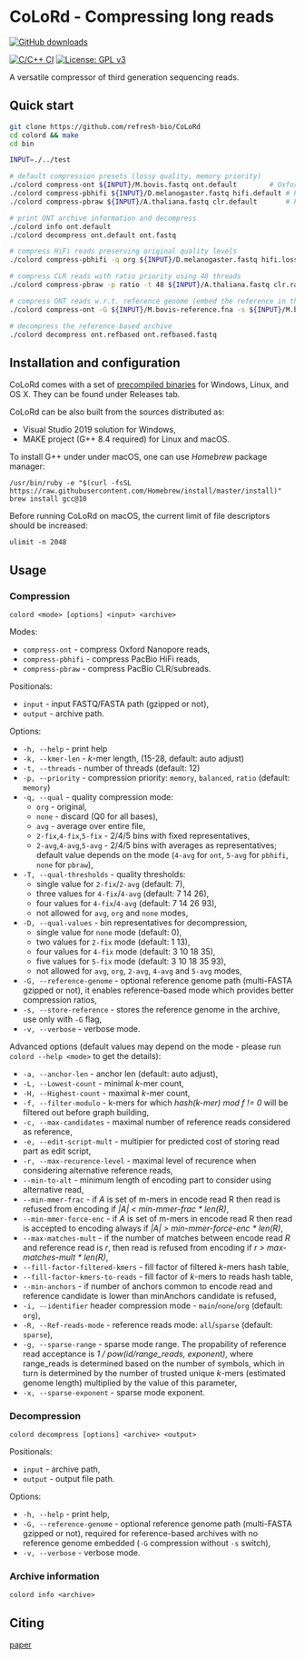 # CoLoRd - Compressing long reads

[![GitHub downloads](https://img.shields.io/github/downloads/refresh-bio/CoLoRd/total.svg?style=flag&label=GitHub%20downloads)](https://github.com/refresh-bio/CoLoRd/releases)
<!---
[![Bioconda downloads](https://img.shields.io/conda/dn/bioconda/colord.svg?style=flag&label=Bioconda%20downloads)](https://anaconda.org/bioconda/colord)
--->
[![C/C++ CI](https://github.com/refresh-bio/CoLoRd-dev/workflows/C/C++%20CI/badge.svg)](https://github.com/refresh-bio/CoLoRd-dev/actions)
[![License: GPL v3](https://img.shields.io/badge/License-GPLv3-blue.svg)](https://www.gnu.org/licenses/gpl-3.0)

A versatile compressor of third generation sequencing reads.

## Quick start

```bash
git clone https://github.com/refresh-bio/CoLoRd
cd colord && make
cd bin

INPUT=./../test

# default compression presets (lossy quality, memory priority)
./colord compress-ont ${INPUT}/M.bovis.fastq ont.default 		# Oxford Nanopore
./colord compress-pbhifi ${INPUT}/D.melanogaster.fastq hifi.default	# PacBio HiFi 
./colord compress-pbraw ${INPUT}/A.thaliana.fastq clr.default 		# PacBio CLR/subreads

# print ONT archive information and decompress
./colord info ont.default
./colord decompress ont.default ont.fastq

# compress HiFi reads preserving original quality levels
./colord compress-pbhifi -q org ${INPUT}/D.melanogaster.fastq hifi.lossless

# compress CLR reads with ratio priority using 48 threads
./colord compress-pbraw -p ratio -t 48 ${INPUT}/A.thaliana.fastq clr.ratio

# compress ONT reads w.r.t. reference genome (embed the reference in the archive)
./colord compress-ont -G ${INPUT}/M.bovis-reference.fna -s ${INPUT}/M.bovis.fastq ont.refbased

# decompress the reference-based archive
./colord decompress ont.refbased ont.refbased.fastq

```

## Installation and configuration

CoLoRd comes with a set of [precompiled binaries](https://github.com/refresh-bio/CoLoRd/releases) for Windows, Linux, and OS X. They can be found under Releases tab. 
<!---
The software is also available on [Bioconda](https://anaconda.org/bioconda/colord):
```
conda install -c bioconda colord
```
For detailed instructions how to set up Bioconda, please refer to the [Bioconda manual](https://bioconda.github.io/user/install.html#install-conda).
--->
CoLoRd can be also built from the sources distributed as:

* Visual Studio 2019 solution for Windows,
* MAKE project (G++ 8.4 required) for Linux and macOS.

To install G++ under under macOS, one can use *Homebrew* package manager:
```
/usr/bin/ruby -e "$(curl -fsSL https://raw.githubusercontent.com/Homebrew/install/master/install)"
brew install gcc@10
```
Before running CoLoRd on macOS, the current limit of file descriptors should be increased:
```
ulimit -n 2048
```

## Usage

### Compression

`colord <mode> [options] <input> <archive>`

Modes:
* `compress-ont` - compress Oxford Nanopore reads,
* `compress-pbhifi` - compress PacBio HiFi reads,
* `compress-pbraw` - compress PacBio CLR/subreads.

Positionals: 
* `input` - input FASTQ/FASTA path (gzipped or not),
* `output` - archive path. 

Options:
* `-h, --help` - print help
* `-k, --kmer-len` - *k*-mer length, (15-28, default: auto adjust)
* `-t, --threads` - number of threads (default: 12)
* `-p, --priority` - compression priority:  `memory`, `balanced`, `ratio` (default: `memory`)
* `-q, --qual` - quality compression mode: 
	* `org` - original,
	* `none` - discard (Q0 for all bases),
	* `avg` - average over entire file,
	* `2-fix`,`4-fix`,`5-fix` - 2/4/5 bins with fixed representatives,
	* `2-avg`,`4-avg`,`5-avg` - 2/4/5 bins with averages as representatives; default value depends on the mode (`4-avg` for `ont`, `5-avg` for `pbhifi`, `none` for `pbraw`),                           
* `-T, --qual-thresholds` - quality thresholds:
	* single value for `2-fix`/`2-avg` (default: 7),
	* three values for `4-fix`/`4-avg` (default: 7 14 26),
	* four values for `4-fix`/`4-avg` (default: 7 14 26 93),
	* not allowed for `avg`, `org` and `none` modes,
* `-D, --qual-values` - bin representatives for decompression,
   * single value for `none` mode (default: 0),
   * two values for `2-fix` mode (default: 1 13),
   * four values for `4-fix` mode (default: 3 10 18 35),
   * five values for `5-fix` mode (default: 3 10 18 35 93),
   * not allowed for `avg`, `org`, `2-avg`, `4-avg` and `5-avg` modes,
* `-G, --reference-genome` - optional reference genome path (multi-FASTA gzipped or not), it enables reference-based mode which provides better compression ratios,
* `-s, --store-reference` - stores the reference genome in the archive, use only with `-G` flag,
* `-v, --verbose` - verbose mode.

Advanced options (default values may depend on the mode - please run `colord --help <mode>` to get the details):                             
* `-a, --anchor-len` - anchor len (default: auto adjust),
* `-L, --Lowest-count` - minimal *k*-mer count,
* `-H, --Highest-count` - maximal *k*-mer count,
* `-f, --filter-modulo` - k-mers for which *hash(k-mer) mod f != 0* will be filtered out before graph building,
* `-c, --max-candidates` - maximal number of reference reads considered as reference,
* `-e, --edit-script-mult` - multipier for predicted cost of storing read part as edit script,
* `-r, --max-recurence-level` - maximal level of recurence when considering alternative reference reads,
* `--min-to-alt` - minimum length of encoding part to consider using alternative read,
* `--min-mmer-frac` - if *A* is set of m-mers in encode read R then read is refused from encoding if *|A| < min-mmer-frac * len(R)*,
* `--min-mmer-force-enc` - if *A* is set of m-mers in encode read R then read is accepted to encoding always if *|A| > min-mmer-force-enc * len(R)*,
* `--max-matches-mult` - if the number of matches between encode read *R* and reference read is *r*, then read is refused from encoding if *r > max-matches-mult * len(R)*,
* `--fill-factor-filtered-kmers` - fill factor of filtered *k*-mers hash table,
* `--fill-factor-kmers-to-reads` - fill factor of *k*-mers to reads hash table,
* `--min-anchors` - if number of anchors common to encode read and reference candidate is lower than minAnchors candidate is refused,
* `-i, --identifier` header compression mode - `main`/`none`/`org` (default: `org`),                        
* `-R, --Ref-reads-mode` - reference reads mode: `all`/`sparse` (default: `sparse`),                             
* `-g, --sparse-range` - sparse mode range. The propability of reference read acceptance is *1 / pow(id/range_reads, exponent)*, where range_reads is determined based on the number of symbols, which in turn is determined by the number of trusted unique *k*-mers (estimated genome length) multiplied by the value of this parameter,
* `-x, --sparse-exponent` - sparse mode exponent.

### Decompression

`colord decompress [options] <archive> <output>`

Positionals:
* `input` - archive path,
* `output` - output file path.

Options:
* `-h, --help` - print help,
* `-G, --reference-genome` - optional reference genome path (multi-FASTA gzipped or not), required for reference-based archives with no reference genome embedded (`-G` compression without `-s` switch),
* `-v, --verbose` - verbose mode.


### Archive information

`colord info <archive>`


## Citing
[paper](link)




